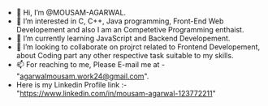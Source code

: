 - 👋 Hi, I’m @MOUSAM-AGARWAL.
- 👀 I’m interested in C, C++, Java programming, Front-End Web Developement and also I am an Competetive Programming enthaist.
- 🌱 I’m currently learning JavaScript and Backend Developement.
- 💞️ I’m looking to collaborate on projrct related to Frontend Developement, about Coding part any other respective task suitable to my skills.
- 📫 For reaching to me, Please E-mail me at - "agarwalmousam.work24@gmail.com".
- Here is my Linkedin Profile link :- "https://www.linkedin.com/in/mousam-agarwal-123772211"

<!---
MOUSAM-AGARWAL/MOUSAM-AGARWAL is a ✨ special ✨ repository because its `README.md` (this file) appears on your GitHub profile.
You can click the Preview link to take a look at your changes.
--->
